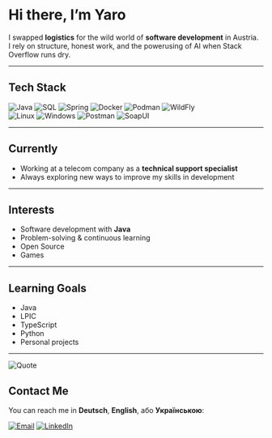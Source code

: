 # Hi there, I’m Yaro

I swapped **logistics** for the wild world of **software development** in Austria.  
I rely on structure, honest work, and the powerusing of AI when Stack Overflow runs dry.  

---

## Tech Stack

![Java](https://img.shields.io/badge/Java-%23ED8B00.svg?logo=openjdk&logoColor=white)
![SQL](https://img.shields.io/badge/SQL-%2300758F.svg?logo=postgresql&logoColor=white)
![Spring](https://img.shields.io/badge/Spring-%236DB33F.svg?logo=spring&logoColor=white)
![Docker](https://img.shields.io/badge/Docker-%230db7ed.svg?logo=docker&logoColor=white)
![Podman](https://img.shields.io/badge/Podman-%23892CA0.svg?logo=podman&logoColor=white)
![WildFly](https://img.shields.io/badge/WildFly-%232E2E2E.svg?logo=wildfly&logoColor=white)  
![Linux](https://img.shields.io/badge/Linux-%23FCC624.svg?logo=linux&logoColor=black)
![Windows](https://img.shields.io/badge/Windows-%230078D6.svg?logo=windows&logoColor=white)
![Postman](https://img.shields.io/badge/Postman-%23FF6C37.svg?logo=postman&logoColor=white)
![SoapUI](https://img.shields.io/badge/SoapUI-%2380C342.svg?logo=smartbear&logoColor=white)  

---
## Currently
- Working at a telecom company as a **technical support specialist**  
- Always exploring new ways to improve my skills in development  
---
## Interests
- Software development with **Java**  
- Problem-solving & continuous learning
- Open Source
- Games 
---
## Learning Goals
- Java
- LPIC  
- TypeScript  
- Python  
- Personal projects  
---

![Quote](https://quotes-github-readme.vercel.app/api?type=horizontal&theme=dark)

## Contact Me
You can reach me in **Deutsch**, **English**, або **Українською**:  

[![Email](https://img.shields.io/badge/Email-Contact%20Me-green?logo=protonmail)](mailto:volyar@proton.me)
[![LinkedIn](https://img.shields.io/badge/LinkedIn-Yaroslav%20V.-blue?logo=linkedin)](https://www.linkedin.com/in/yaroslav-v-b7876a211/)
